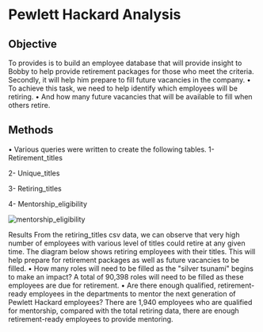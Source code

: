 # Pewlett Hackard Analysis

## Objective

To provides is to build an employee database that will provide insight to Bobby to help provide retirement packages for those who meet the criteria. Secondly, it will help him prepare to fill future vacancies in the company. 
•	To achieve this task, we need to help identify which employees will be retiring. 
•	And how many future vacancies that will be available to fill when others retire. 

## Methods

•	Various queries were written to create the following tables.
1-	Retirement_titles


2-	Unique_titles


3-	Retiring_titles


4-	Mentorship_eligibility

![mentorship_eligibility](https://user-images.githubusercontent.com/75961117/113533763-bb9d0a00-959c-11eb-86f8-dd1aadcd01e0.PNG)


Results
From the retiring_titles csv data, we can observe that very high number of employees with various level of titles could retire at any given time. The diagram below shows retiring employees with their titles. This will help prepare for retirement packages as well as future vacancies to be filled.
•	How many roles will need to be filled as the "silver tsunami" begins to make an impact?
A total of 90,398 roles will need to be filled as these employees are due for retirement. 
•	Are there enough qualified, retirement-ready employees in the departments to mentor the next generation of Pewlett Hackard employees?
There are 1,940 employees who are qualified for mentorship, compared with the total retiring data, there are enough retirement-ready employees to provide mentoring. 
